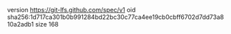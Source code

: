 version https://git-lfs.github.com/spec/v1
oid sha256:1d717ca301b0b991284bd22bc30c77ca4ee19cb0cbff6702d7dd73a810a2adb1
size 168
